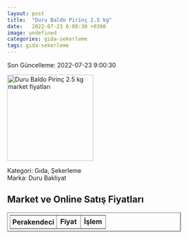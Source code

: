 ```yaml
---
layout: post
title:  "Duru Baldo Pirinç 2.5 kg"
date:   2022-07-23 6:00:30 +0300
image: undefined
categories: gida-sekerleme
tags: gida-sekerleme
---
```


Son Güncelleme: 2022-07-23 9:00:30

<img src="undefined" width="200" alt="Duru Baldo Pirinç 2.5 kg market fiyatları" />

Kategori: Gıda, Şekerleme
<br />
Marka: Duru Bakliyat

<h2>Market ve Online Satış Fiyatları</h2>

<table border="1" style="padding: 5px;width:80%;">
  <tr>
    <td style="padding: 5px;"><strong>Perakendeci</strong></td>
    <td><strong>Fiyat</strong></td>
    <td><strong>İşlem</strong></td>
  </tr>
  
</table>
